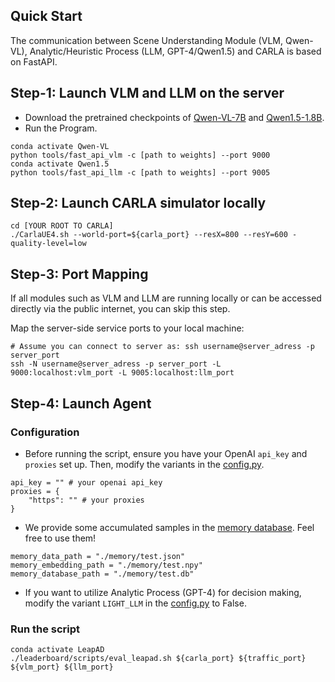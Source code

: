 ## Quick Start
The communication between Scene Understanding Module (VLM, Qwen-VL), Analytic/Heuristic Process (LLM, GPT-4/Qwen1.5) and CARLA is based on FastAPI.
## Step-1: Launch VLM and LLM on the server
* Download the pretrained checkpoints of [Qwen-VL-7B](https://huggingface.co/Jianbiao/qwenvl-7b-scene-understanding) and [Qwen1.5-1.8B](https://huggingface.co/jianbiao/qwen1.5-1.8b-decision).
* Run the Program.
```
conda activate Qwen-VL
python tools/fast_api_vlm -c [path to weights] --port 9000
conda activate Qwen1.5
python tools/fast_api_llm -c [path to weights] --port 9005
```

## Step-2: Launch CARLA simulator locally
```
cd [YOUR ROOT TO CARLA]
./CarlaUE4.sh --world-port=${carla_port} --resX=800 --resY=600 -quality-level=low
```
## Step-3: Port Mapping
If all modules such as VLM and LLM are running locally or can be accessed directly via the public internet, you can skip this step.

Map the server-side service ports to your local machine:
```
# Assume you can connect to server as: ssh username@server_adress -p server_port
ssh -N username@server_adress -p server_port -L 9000:localhost:vlm_port -L 9005:localhost:llm_port

```


## Step-4: Launch Agent
### Configuration

* Before running the script, ensure you have your OpenAI `api_key` and `proxies` set up. Then, modify the variants in the [config.py](../team_code/config.py).
```
api_key = "" # your openai api_key 
proxies = {
    "https": "" # your proxies
}
```
* We provide some accumulated samples in the [memory database](../memory/). Feel free to use them! 
```
memory_data_path = "./memory/test.json"
memory_embedding_path = "./memory/test.npy"
memory_database_path = "./memory/test.db"
```

* If you want to utilize Analytic Process (GPT-4) for decision making, modify the variant `LIGHT_LLM` in the [config.py](../team_code/config.py) to False.

### Run the script
```
conda activate LeapAD
./leaderboard/scripts/eval_leapad.sh ${carla_port} ${traffic_port} ${vlm_port} ${llm_port}
```

